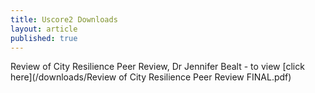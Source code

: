 ```yaml
---
title: Uscore2 Downloads
layout: article
published: true
---
```

Review of City Resilience Peer Review, Dr Jennifer Bealt - to view [click here](/downloads/Review of City Resilience Peer Review FINAL.pdf)